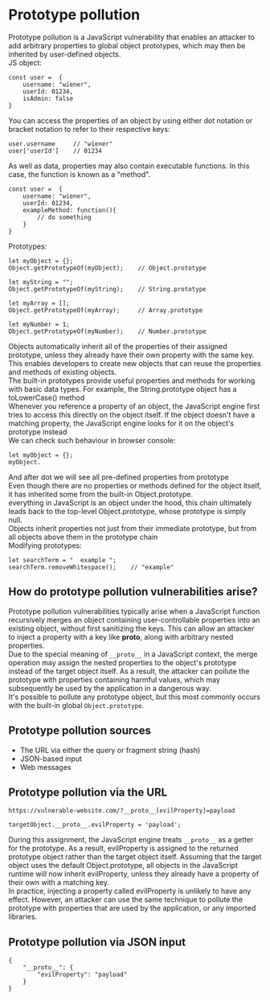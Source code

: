 # Prototype pollution
Prototype pollution is a JavaScript vulnerability that enables an attacker to add arbitrary properties to global object prototypes, which may then be inherited by user-defined objects.  
JS object:
```
const user =  {
    username: "wiener",
    userId: 01234,
    isAdmin: false
}
```
You can access the properties of an object by using either dot notation or bracket notation to refer to their respective keys: 
```
user.username     // "wiener"
user['userId']    // 01234
```
As well as data, properties may also contain executable functions. In this case, the function is known as a "method". 
```
const user =  {
    username: "wiener",
    userId: 01234,
    exampleMethod: function(){
        // do something
    }
}
```
Prototypes:
```
let myObject = {};
Object.getPrototypeOf(myObject);    // Object.prototype

let myString = "";
Object.getPrototypeOf(myString);    // String.prototype

let myArray = [];
Object.getPrototypeOf(myArray);	    // Array.prototype

let myNumber = 1;
Object.getPrototypeOf(myNumber);    // Number.prototype
```
Objects automatically inherit all of the properties of their assigned prototype, unless they already have their own property with the same key. This enables developers to create new objects that can reuse the properties and methods of existing objects.  
The built-in prototypes provide useful properties and methods for working with basic data types. For example, the String.prototype object has a toLowerCase() method  
Whenever you reference a property of an object, the JavaScript engine first tries to access this directly on the object itself. If the object doesn't have a matching property, the JavaScript engine looks for it on the object's prototype instead  
We can check such behaviour in browser console:
```
let myObject = {};
myObject.
```
And after dot we will see all pre-defined properties from prototype  
Even though there are no properties or methods defined for the object itself, it has inherited some from the built-in Object.prototype.  
everything in JavaScript is an object under the hood, this chain ultimately leads back to the top-level Object.prototype, whose prototype is simply null.   
Objects inherit properties not just from their immediate prototype, but from all objects above them in the prototype chain  
Modifying prototypes:
```
let searchTerm = "  example ";
searchTerm.removeWhitespace();    // "example"
```
## How do prototype pollution vulnerabilities arise?
Prototype pollution vulnerabilities typically arise when a JavaScript function recursively merges an object containing user-controllable properties into an existing object, without first sanitizing the keys. This can allow an attacker to inject a property with a key like __proto__, along with arbitrary nested properties.  
Due to the special meaning of `__proto__` in a JavaScript context, the merge operation may assign the nested properties to the object's prototype instead of the target object itself. As a result, the attacker can pollute the prototype with properties containing harmful values, which may subsequently be used by the application in a dangerous way.  
It's possible to pollute any prototype object, but this most commonly occurs with the built-in global `Object.prototype`.  
## Prototype pollution sources
* The URL via either the query or fragment string (hash) 
* JSON-based input
* Web messages
## Prototype pollution via the URL
```
https://vulnerable-website.com/?__proto__[evilProperty]=payload
```
```
targetObject.__proto__.evilProperty = 'payload';
```
During this assignment, the JavaScript engine treats `__proto__` as a getter for the prototype. As a result, evilProperty is assigned to the returned prototype object rather than the target object itself. Assuming that the target object uses the default Object.prototype, all objects in the JavaScript runtime will now inherit evilProperty, unless they already have a property of their own with a matching key.  
In practice, injecting a property called evilProperty is unlikely to have any effect. However, an attacker can use the same technique to pollute the prototype with properties that are used by the application, or any imported libraries.  
## Prototype pollution via JSON input
```
{
    "__proto__": {
        "evilProperty": "payload"
    }
}
```